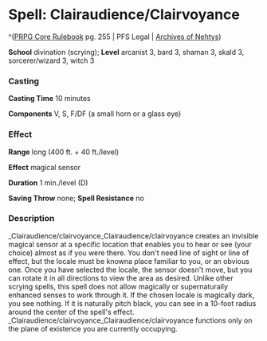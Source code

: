 # Spell: Clairaudience/Clairvoyance

^([PRPG Core Rulebook][ss-clairaudience-clairvoyance] pg. 255 | PFS Legal | [Archives of Nehtys][sn-clairaudience-clairvoyance])

**School** divination (scrying); **Level** arcanist 3, bard 3, shaman 3, skald 3, sorcerer/wizard 3, witch 3

### Casting

**Casting Time** 10 minutes  

**Components** V, S, F/DF (a small horn or a glass eye)

### Effect

**Range** long (400 ft. + 40 ft./level)  

**Effect** magical sensor  

**Duration** 1 min./level (D)  

**Saving Throw** none; **Spell Resistance** no

### Description

_Clairaudience/clairvoyance_Clairaudience/clairvoyance creates an invisible magical sensor at a specific location that enables you to hear or see (your choice) almost as if you were there. You don't need line of sight or line of effect, but the locale must be knowna place familiar to you, or an obvious one. Once you have selected the locale, the sensor doesn't move, but you can rotate it in all directions to view the area as desired. Unlike other scrying spells, this spell does not allow magically or supernaturally enhanced senses to work through it. If the chosen locale is magically dark, you see nothing. If it is naturally pitch black, you can see in a 10-foot radius around the center of the spell's effect. _Clairaudience/clairvoyance_Clairaudience/clairvoyance functions only on the plane of existence you are currently occupying.

[ss-clairaudience-clairvoyance]: http://paizo.com/pathfinderRPG/v57
[sn-clairaudience-clairvoyance]: http://www.archivesofnethys.com/SpellDisplay.aspx?ItemName=Clairaudience/Clairvoyance